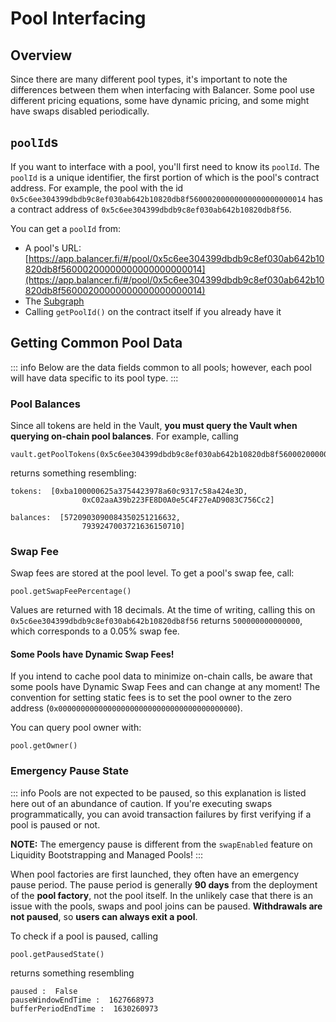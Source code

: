 # Pool Interfacing

## Overview

Since there are many different pool types, it's important to note the differences between them when interfacing with Balancer. Some pool use different pricing equations, some have dynamic pricing, and some might have swaps disabled periodically.

## `poolId`s

If you want to interface with a pool, you'll first need to know its `poolId`. The `poolId` is a unique identifier, the first portion of which is the pool's contract address. For example, the pool with the id `0x5c6ee304399dbdb9c8ef030ab642b10820db8f56000200000000000000000014` has a contract address of `0x5c6ee304399dbdb9c8ef030ab642b10820db8f56`.

You can get a `poolId` from:

- A pool's URL: [https://app.balancer.fi/#/pool/0x5c6ee304399dbdb9c8ef030ab642b10820db8f56000200000000000000000014](https://app.balancer.fi/#/pool/0x5c6ee304399dbdb9c8ef030ab642b10820db8f56000200000000000000000014)
- The [Subgraph](https://thegraph.com/hosted-service/subgraph/balancer-labs/balancer-v2)
- Calling `getPoolId()` on the contract itself if you already have it

## Getting Common Pool Data

::: info
Below are the data fields common to all pools; however, each pool will have data specific to its pool type.
:::

### Pool Balances

Since all tokens are held in the Vault, **you must query the Vault when querying on-chain pool balances**. For example, calling

```
vault.getPoolTokens(0x5c6ee304399dbdb9c8ef030ab642b10820db8f56000200000000000000000014_
```

returns something resembling:

```
tokens:  [0xba100000625a3754423978a60c9317c58a424e3D,
                0xC02aaA39b223FE8D0A0e5C4F27eAD9083C756Cc2]

balances:  [5720903090084350251216632,
                7939247003721636150710]
```

### Swap Fee

Swap fees are stored at the pool level. To get a pool's swap fee, call:

```
pool.getSwapFeePercentage()
```

Values are returned with 18 decimals. At the time of writing, calling this on `0x5c6ee304399dbdb9c8ef030ab642b10820db8f56` returns `500000000000000`, which corresponds to a 0.05% swap fee.

#### Some Pools have Dynamic Swap Fees!

If you intend to cache pool data to minimize on-chain calls, be aware that some pools have Dynamic Swap Fees and can change at any moment! The convention for setting static fees is to set the pool owner to the zero address (`0x0000000000000000000000000000000000000000`).

You can query pool owner with:

```
pool.getOwner()
```

### Emergency Pause State

::: info
Pools are not expected to be paused, so this explanation is listed here out of an abundance of caution. If you're executing swaps programmatically, you can avoid transaction failures by first verifying if a pool is paused or not.

**NOTE:** The emergency pause is different from the `swapEnabled` feature on Liquidity Bootstrapping and Managed Pools!
:::

When pool factories are first launched, they often have an emergency pause period. The pause period is generally **90 days** from the deployment of the **pool factory**, not the pool itself. In the unlikely case that there is an issue with the pools, swaps and pool joins can be paused. **Withdrawals are not paused**, so **users can always exit a pool**.

To check if a pool is paused, calling

```
pool.getPausedState()
```

returns something resembling

```
paused :  False
pauseWindowEndTime :  1627668973
bufferPeriodEndTime :  1630260973
```
